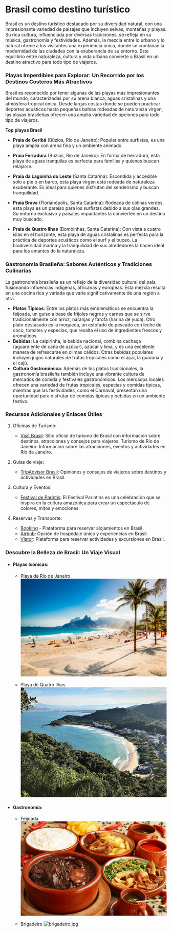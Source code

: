 # Brasil como destino turístico
Brasil es un destino turístico destacado por su diversidad natural, con una impresionante variedad de paisajes que incluyen selvas, montañas y playas. Su rica cultura, influenciada por diversas tradiciones, se refleja en su música, gastronomía y festividades. Además, la mezcla entre lo urbano y lo natural ofrece a los visitantes una experiencia única, donde se combinan la modernidad de las ciudades con la exuberancia de su entorno. Este equilibrio entre naturaleza, cultura y vida urbana convierte a Brasil en un destino atractivo para todo tipo de viajeros.

### Playas Imperdibles para Explorar: Un Recorrido por los Destinos Costeros Más Atractivos
Brasil es reconocido por tener algunas de las playas más impresionantes del mundo, caracterizadas por su arena blanca, aguas cristalinas y una atmósfera tropical única. Desde largas costas donde se pueden practicar deportes acuáticos hasta pequeñas bahías rodeadas de naturaleza virgen, las playas brasileñas ofrecen una amplia variedad de opciones para todo tipo de viajeros.

**Top playas Brasil**
- **Praia de Geribá** (Búzios, Río de Janeiro): Popular entre surfistas, es una playa amplia con arena fina y un ambiente animado. 

- **Praia Ferradura** (Búzios, Río de Janeiro): En forma de herradura, esta playa de aguas tranquilas es perfecta para familias y quienes buscan relajarse.

- **Praia da Lagoinha do Leste** (Santa Catarina): Escondida y accesible solo a pie o en barco, esta playa virgen está rodeada de naturaleza exuberante. Es ideal para quienes disfrutan del senderismo y buscan tranquilidad.

- **Praia Brava** (Florianópolis, Santa Catarina): Rodeada de colinas verdes, esta playa es un paraíso para los surfistas debido a sus olas grandes. Su entorno exclusivo y paisajes impactantes la convierten en un destino muy buscado.

- **Praia de Quatro Ilhas** (Bombinhas, Santa Catarina): Con vista a cuatro islas en el horizonte, esta playa de aguas cristalinas es perfecta para la práctica de deportes acuáticos como el surf y el buceo. La biodiversidad marina y la tranquilidad de sus alrededores la hacen ideal para los amantes de la naturaleza.
### Gastronomía Brasileña: Sabores Auténticos y Tradiciones Culinarias
La gastronomía brasileña es un reflejo de la diversidad cultural del país, fusionando influencias indígenas, africanas y europeas. Esta mezcla resulta en una cocina rica y variada que varía significativamente de una región a otra.
- **Platos Típicos**: Entre los platos más emblemáticos se encuentra la feijoada, un guiso a base de frijoles negros y carnes que se sirve tradicionalmente con arroz, naranjas y farofa (harina de yuca). Otro plato destacado es la moqueca, un estofado de pescado con leche de coco, tomates y especias, que resalta el uso de ingredientes frescos y aromáticos.
- **Bebidas**: La caipirinha, la bebida nacional, combina cachaça (aguardiente de caña de azúcar), azúcar y lima, y es una excelente manera de refrescarse en climas cálidos. Otras bebidas populares incluyen jugos naturales de frutas tropicales como el açaí, la guaraná y el cajú.
- **Cultura Gastronómica**: Además de los platos tradicionales, la gastronomía brasileña también incluye una vibrante cultura de mercados de comida y festivales gastronómicos. Los mercados locales ofrecen una variedad de frutas tropicales, especias y comidas típicas, mientras que las festividades, como el Carnaval, presentan una oportunidad para disfrutar de comidas típicas y bebidas en un ambiente festivo.  

### Recursos Adicionales y Enlaces Útiles
1. Oficinas de Turismo:

   - [Visit Brasil](https://visitbrasil.com/es/): Sitio oficial de turismo de Brasil con información sobre destinos, atracciones y consejos para viajeros.
   Turismo de Río de Janeiro: Información sobre las atracciones, eventos y actividades en Río de Janeiro.
                                   

2. Guías de viaje:
   - [TripAdvisor Brasil](https://www.tripadvisor.com.ar/Tourism-g294280-Brazil-Vacations.html): Opiniones y consejos de viajeros sobre destinos y actividades en Brasil.
    

3. Cultura y Eventos:
   -  [Festival de Parintis](https://www.festivaldeparintins.com.br/): El Festival Parintins es una celebración que se inspira en la cultura amazónica para crear un espectáculo de colores, mitos y emociones.
                              

4. Reservas y Transporte:
   - [Booking](www.booking.com) - Plataforma para reservar alojamientos en Brasil.
   - [Airbnb](https://www.airbnb.com.ar/): Opción de hospedaje único y experiencias en Brasil.
   - [Viator](https://www.viator.com/): Plataforma para reservar actividades y excursiones en Brasil.
                          

### Descubre la Belleza de Brasil: Un Viaje Visual
- #### Playas Icónicas:

  - Playa de Río de Janeiro
![rio.jpg](rio.jpg)
  
  - Playa de Quatro Ilhas
  ![4ilhas.jpg](4ilhas.jpg)

- #### Gastronomía:
  - Feijoada
![feijoada.jpg](feijoada.jpg)
   
  - Brigadeiro
![brigadeiro.jpg](brigadeiro.jpg)
